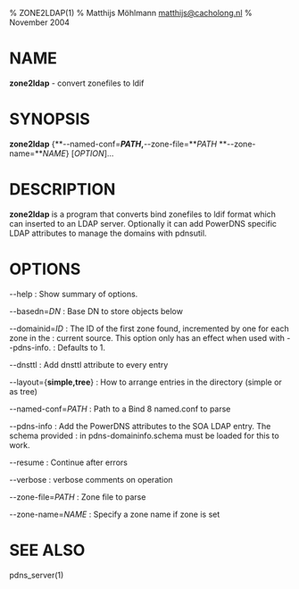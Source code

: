 % ZONE2LDAP(1)
% Matthijs Möhlmann <matthijs@cacholong.nl>
% November 2004

# NAME
**zone2ldap** - convert zonefiles to ldif

# SYNOPSIS
**zone2ldap** {**--named-conf=***PATH*,**--zone-file=***PATH*
**--zone-name=***NAME*} [*OPTION*]...

# DESCRIPTION
**zone2ldap** is a program that converts bind zonefiles to ldif format which can
inserted to an LDAP server.
Optionally it can add PowerDNS specific LDAP attributes to manage the domains
with pdnsutil.

# OPTIONS
--help
:    Show summary of options.

--basedn=*DN*
:    Base DN to store objects below

--domainid=*ID*
:    The ID of the first zone found, incremented by one for each zone in the
:    current source. This option only has an effect when used with --pdns-info.
:    Defaults to 1.

--dnsttl
:    Add dnsttl attribute to every entry

--layout={**simple,tree**}
:    How to arrange entries in the directory (simple or as tree)

--named-conf=*PATH*
:    Path to a Bind 8 named.conf to parse

--pdns-info
:    Add the PowerDNS attributes to the SOA LDAP entry. The schema provided
:    in pdns-domaininfo.schema must be loaded for this to work.

--resume
:    Continue after errors

--verbose
:    verbose comments on operation

--zone-file=*PATH*
:    Zone file to parse

--zone-name=*NAME*
:    Specify a zone name if zone is set

# SEE ALSO
pdns_server(1)

